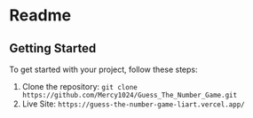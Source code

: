 # Readme

## Getting Started

To get started with your project, follow these steps:

1. Clone the repository: `git clone https://github.com/Mercy1024/Guess_The_Number_Game.git`
2. Live Site: `https://guess-the-number-game-liart.vercel.app/`

